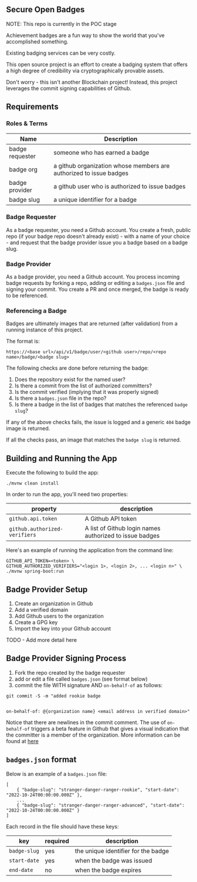## Secure Open Badges

NOTE: This repo is currently in the POC stage

Achievement badges are a fun way to show the world that you've accomplished something.

Existing badging services can be very costly.

This open source project is an effort to create a badging system that offers a high degree of credibility via
cryptographically provable assets.

Don't worry - this isn't another Blockchain project! Instead, this project leverages the commit signing capabilities
of Github.

## Requirements

### Roles & Terms

| Name | Description |
|------|-------------|
| badge requester | someone who has earned a badge |
| badge org | a github organization whose members are authorized to issue badges |
| badge provider | a github user who is authorized to issue badges | 
| badge slug | a unique identifier for a badge |

### Badge Requester

As a badge requester, you need a Github account. You create a fresh, public repo 
(if your badge repo doesn't already exist) - with a name of your choice - and request that the badge provider issue you 
a badge based on a badge slug.

### Badge Provider

As a badge provider, you need a Github account. You process incoming badge requests by forking a repo, adding or 
editing a `badges.json` file  and signing your commit. You create a PR and once merged, the badge is ready to be
referenced.

### Referencing a Badge

Badges are ultimately images that are returned (after validation) from a running instance of this project.

The format is:

```
https://<base url>/api/v1/badge/user/<github user>/repo/<repo name>/badge/<badge slug>
```

The following checks are done before returning the badge:

1) Does the repository exist for the named user?
2) Is there a commit from the list of authorized committers?
3) Is the commit verified (implying that it was properly signed)
4) Is there a `badges.json` file in the repo?
5) Is there a badge in the list of badges that matches the referenced `badge slug`?

If any of the above checks fails, the issue is logged and a generic `404` badge image is returned.

If all the checks pass, an image that matches the `badge slug` is returned.

## Building and Running the App

Execute the following to build the app:

```
./mvnw clean install
```

In order to run the app, you'll need two properties:

| property | description |
|----------|-------------|
| `github.api.token` | A Github API token |
| `github.authorized-verifiers` | A list of Github login names authorized to issue badges |

Here's an example of running the application from the command line:

```
GITHUB_API_TOKEN=<token> \
GITHUB_AUTHORIZED_VERIFIERS="<login 1>, <login 2>, ... <login n>" \
./mvnw spring-boot:run 
```

## Badge Provider Setup

1) Create an organization in Github
2) Add a verified domain
3) Add Github users to the organization
4) Create a GPG key
5) Import the key into your Github account

TODO - Add more detail here

## Badge Provider Signing Process

1) Fork the repo created by the badge requester
2) add or edit a file called `badges.json` (see format below)
3) commit the file WITH signature AND `on-behalf-of` as follows:

```
git commit -S -m "added rookie badge


on-behalf-of: @{organization name} <email address in verified domain>"
```

Notice that there are newlines in the commit comment. The use of `on-behalf-of` triggers a beta feature in Github
that gives a visual indication that the committer is a member of the organization. More information can be found at
[here](https://docs.github.com/en/pull-requests/committing-changes-to-your-project/creating-and-editing-commits/creating-a-commit-on-behalf-of-an-organization)

## `badges.json` format

Below is an example of a `badges.json` file:

```
[
    { "badge-slug": "stranger-danger-ranger-rookie", "start-date": "2022-10-24T00:00:00.000Z" },
    ...
    { "badge-slug": "stranger-danger-ranger-advanced", "start-date": "2022-10-24T00:00:00.000Z" }
]
```

Each record in the file should have these keys:

| key | required | description |
|-----|----------|-------------|
| `badge-slug` | yes | the unique identifier for the badge |
| `start-date` | yes | when the badge was issued |
| `end-date` | no | when the badge expires